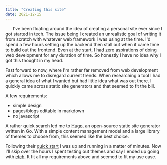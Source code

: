 ```yaml
---
title: "Creating this site"
date: 2021-12-15
---
```


&nbsp;&nbsp;&nbsp;&nbsp;&nbsp;&nbsp;I've been floating around the idea of creating a personal site ever since I got started in tech. The issue being I created an unrealistic goal of writing it from scratch with whatever web framework I was using at the time. I'd spend a few hours setting up the backend then stall out when it came time to build out the frontend. Even at the start, I had zero aspirations of doing web development for any duration of time. So honestly I have no idea why I got this thought in my head.

Fast forward to now, where I'm rather far removed from web development which allows me to disregard current trends. When researching a tool I had a general idea of what I wanted but had little idea what was out there. I quickly came across static site generators and that seemed to fit the bill.

A few requirements:
- simple design
- pages/blogs editable in markdown
- no javascript

A rather quick search led me to [Hugo](https://gohugo.io/), an open-source static site generator written in Go. With a simple content management model and a large library of themes to choose from, this seemed like the best choice.

Following their [quick start](https://gohugo.io/getting-started/quick-start/) I was up and running in a matter of minutes. Now I'll skip over the hours I spent testing out themes and say I ended up going with [etch](https://github.com/LukasJoswiak/etch). It fit all my requirements above and seemed to fit my use case.